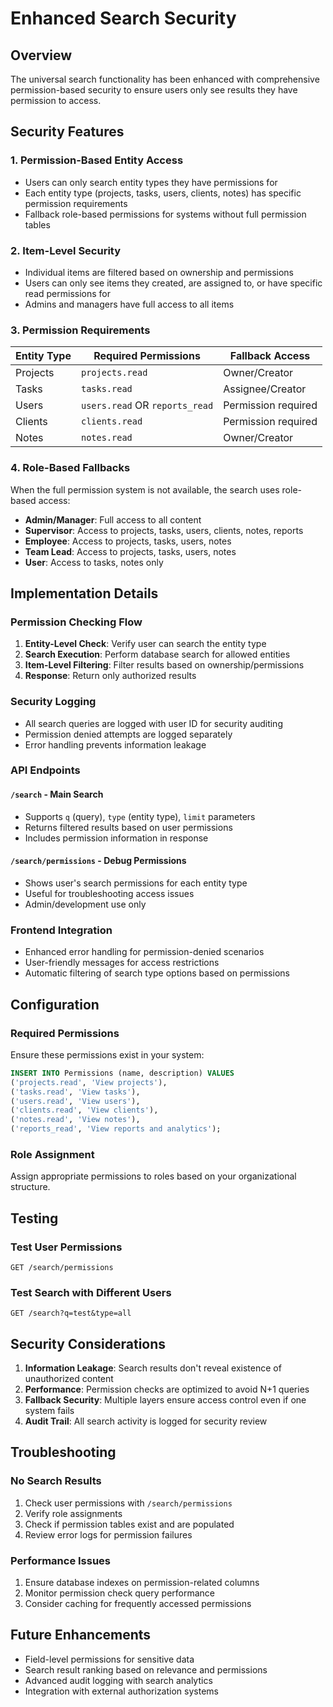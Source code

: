 # Enhanced Search Security

## Overview

The universal search functionality has been enhanced with comprehensive permission-based security to ensure users only see results they have permission to access.

## Security Features

### 1. **Permission-Based Entity Access**
- Users can only search entity types they have permissions for
- Each entity type (projects, tasks, users, clients, notes) has specific permission requirements
- Fallback role-based permissions for systems without full permission tables

### 2. **Item-Level Security**
- Individual items are filtered based on ownership and permissions
- Users can only see items they created, are assigned to, or have specific read permissions for
- Admins and managers have full access to all items

### 3. **Permission Requirements**

| Entity Type | Required Permissions | Fallback Access |
|-------------|---------------------|-----------------|
| Projects    | `projects.read`     | Owner/Creator   |
| Tasks       | `tasks.read`        | Assignee/Creator |
| Users       | `users.read` OR `reports_read` | Permission required |
| Clients     | `clients.read`      | Permission required |
| Notes       | `notes.read`        | Owner/Creator   |

### 4. **Role-Based Fallbacks**

When the full permission system is not available, the search uses role-based access:

- **Admin/Manager**: Full access to all content
- **Supervisor**: Access to projects, tasks, users, clients, notes, reports
- **Employee**: Access to projects, tasks, users, notes
- **Team Lead**: Access to projects, tasks, users, notes
- **User**: Access to tasks, notes only

## Implementation Details

### Permission Checking Flow

1. **Entity-Level Check**: Verify user can search the entity type
2. **Search Execution**: Perform database search for allowed entities
3. **Item-Level Filtering**: Filter results based on ownership/permissions
4. **Response**: Return only authorized results

### Security Logging

- All search queries are logged with user ID for security auditing
- Permission denied attempts are logged separately
- Error handling prevents information leakage

### API Endpoints

#### `/search` - Main Search
- Supports `q` (query), `type` (entity type), `limit` parameters
- Returns filtered results based on user permissions
- Includes permission information in response

#### `/search/permissions` - Debug Permissions
- Shows user's search permissions for each entity type
- Useful for troubleshooting access issues
- Admin/development use only

### Frontend Integration

- Enhanced error handling for permission-denied scenarios
- User-friendly messages for access restrictions
- Automatic filtering of search type options based on permissions

## Configuration

### Required Permissions

Ensure these permissions exist in your system:

```sql
INSERT INTO Permissions (name, description) VALUES
('projects.read', 'View projects'),
('tasks.read', 'View tasks'),
('users.read', 'View users'),
('clients.read', 'View clients'),
('notes.read', 'View notes'),
('reports_read', 'View reports and analytics');
```

### Role Assignment

Assign appropriate permissions to roles based on your organizational structure.

## Testing

### Test User Permissions
```
GET /search/permissions
```

### Test Search with Different Users
```
GET /search?q=test&type=all
```

## Security Considerations

1. **Information Leakage**: Search results don't reveal existence of unauthorized content
2. **Performance**: Permission checks are optimized to avoid N+1 queries
3. **Fallback Security**: Multiple layers ensure access control even if one system fails
4. **Audit Trail**: All search activity is logged for security review

## Troubleshooting

### No Search Results
1. Check user permissions with `/search/permissions`
2. Verify role assignments
3. Check if permission tables exist and are populated
4. Review error logs for permission failures

### Performance Issues
1. Ensure database indexes on permission-related columns
2. Monitor permission check query performance
3. Consider caching for frequently accessed permissions

## Future Enhancements

- Field-level permissions for sensitive data
- Search result ranking based on relevance and permissions
- Advanced audit logging with search analytics
- Integration with external authorization systems 